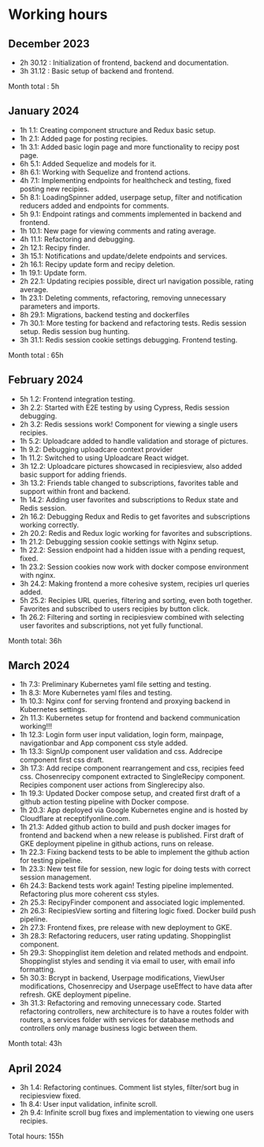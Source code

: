 # Working hours

## December 2023
- 2h 30.12 : Initialization of frontend, backend and documentation.
- 3h 31.12 : Basic setup of backend and frontend.

Month total : 5h 

## January 2024
- 1h 1.1: Creating component structure and Redux basic setup.
- 1h 2.1: Added page for posting recipies.
- 1h 3.1: Added basic login page and more functionality to recipy post page.
- 6h 5.1: Added Sequelize and models for it.
- 8h 6.1: Working with Sequelize and frontend actions.
- 4h 7.1: Implementing endpoints for healthcheck and testing, fixed posting new recipies.
- 5h 8.1: LoadingSpinner added, userpage setup, filter and notification reducers added and endpoints for comments.
- 5h 9.1: Endpoint ratings and comments implemented in backend and frontend.
- 1h 10.1: New page for viewing comments and rating average.
- 4h 11.1: Refactoring and debugging.
- 2h 12.1: Recipy finder.
- 3h 15.1: Notifications and update/delete endpoints and services.
- 2h 16.1: Recipy update form and recipy deletion.
- 1h 19.1: Update form.
- 2h 22.1: Updating recipies possible, direct url navigation possible, rating average.
- 1h 23.1: Deleting comments, refactoring, removing unnecessary parameters and imports. 
- 8h 29.1: Migrations, backend testing and dockerfiles
- 7h 30.1: More testing for backend and refactoring tests. Redis session setup. Redis session bug hunting.
- 3h 31.1: Redis session cookie settings debugging. Frontend testing.

Month total : 65h

## February 2024
- 5h 1.2: Frontend integration testing.
- 3h 2.2: Started with E2E testing by using Cypress, Redis session debugging.
- 2h 3.2: Redis sessions work! Component for viewing a single users recipies.
- 1h 5.2: Uploadcare added to handle validation and storage of pictures.
- 1h 9.2: Debugging uploadcare context provider 
- 1h 11.2: Switched to using Uploadcare React widget. 
- 3h 12.2: Uploadcare pictures showcased in recipiesview, also added basic support for adding friends. 
- 3h 13.2: Friends table changed to subscriptions, favorites table and support within front and backend.
- 1h 14.2: Adding user favorites and subscriptions to Redux state and Redis session. 
- 2h 16.2: Debugging Redux and Redis to get favorites and subscriptions working correctly.  
- 2h 20.2: Redis and Redux logic working for favorites and subscriptions.
- 1h 21.2: Debugging session cookie settings with Nginx setup. 
- 1h 22.2: Session endpoint had a hidden issue with a pending request, fixed. 
- 1h 23.2: Session cookies now work with docker compose environment with nginx.
- 3h 24.2: Making frontend a more cohesive system, recipies url queries added.
- 5h 25.2: Recipies URL queries, filtering and sorting, even both together. Favorites and subscribed to users recipies by button click.
- 1h 26.2: Filtering and sorting in recipiesview combined with selecting user favorites and subscriptions, not yet fully functional.

Month total: 36h

## March 2024
- 1h 7.3: Preliminary Kubernetes yaml file setting and testing.
- 1h 8.3: More Kubernetes yaml files and testing.
- 1h 10.3: Nginx conf for serving frontend and proxying backend in Kubernetes settings. 
- 2h 11.3: Kubernetes setup for frontend and backend communication working!!!
- 1h 12.3: Login form user input validation, login form, mainpage, navigationbar and App component css style added.
- 1h 13.3: SignUp component user validation and css. Addrecipe component first css draft. 
- 3h 17.3: Add recipe component rearrangement and css, recipies feed css. Chosenrecipy component extracted to SingleRecipy component. Recipies component user actions from Singlerecipy also.
- 1h 19.3: Updated Docker compose setup, and created first draft of a github action testing pipeline with Docker compose.
- 1h 20.3: App deployed via Google Kubernetes engine and is hosted by Cloudflare at receptifyonline.com.
- 1h 21.3: Added github action to build and push docker images for frontend and backend when a new release is published. First draft of GKE deployment pipeline in github actions, runs on release.
- 1h 22.3: Fixing backend tests to be able to implement the github action for testing pipeline.
- 1h 23.3: New test file for session, new logic for doing tests with correct session management.
- 6h 24.3: Backend tests work again! Testing pipeline implemented. Refactoring plus more coherent css styles. 
- 2h 25.3: RecipyFinder component and associated logic implemented.
- 2h 26.3: RecipiesView sorting and filtering logic fixed. Docker build push pipeline.
- 2h 27.3: Frontend fixes, pre release with new deployment to GKE.
- 3h 28.3: Refactoring reducers, user rating updating. Shoppinglist component.
- 5h 29.3: Shoppinglist item deletion and related methods and endpoint. Shoppinglist styles and sending it via email to user, with email info formatting.
- 5h 30.3: Bcrypt in backend, Userpage modifications, ViewUser modifications, Chosenrecipy and Userpage useEffect to have data after refresh. GKE deployment pipeline.
- 3h 31.3: Refactoring and removing unnecessary code. Started refactoring controllers, new architecture is to have a routes folder with routers, a services folder with services for database methods and controllers only manage business logic between them. 

Month total: 43h

## April 2024
- 3h 1.4: Refactoring continues. Comment list styles, filter/sort bug in recipiesview fixed.
- 1h 8.4: User input validation, infinite scroll.
- 2h 9.4: Infinite scroll bug fixes and implementation to viewing one users recipies.

Total hours: 155h
